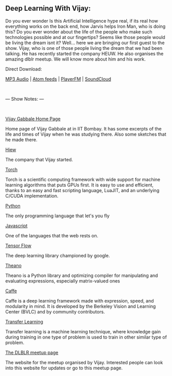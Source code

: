 ## Deep Learning With Vijay:

Do you ever wonder Is this Artificial Intelligence hype real, if its real how everything works on the back end, how Jarvis helps Iron Man, who is doing this? Do you ever wonder about the life of the people who make such technologies possible and at our fingertips? Seems like those people would be living the dream isnt it? Well... here we are bringing our first guest to the show. Vijay, who is one of those people living the dream that we had been talking. He has recently started the company HEUW. He also organises the amazing dlblr meetup. We will know more about him and his work.

Direct Download:

[MP3 Audio](https://flawcode.com/static/audio/1.mp3) | [Atom feeds](https://flawcode.com/atom.rss) | [PlayerFM](https://player.fm/series/flawcode-1263695) | [SoundCloud](https://soundcloud.com/flawcode)

&nbsp;

— Show Notes: —

&nbsp;

[Vijay Gabbale Home Page](https://www.cse.iitb.ac.in/~vijaygabale/)

Home page of Vijay Gabbale at in IIT Bombay. It has some excerpts of the life and times of Vijay when he was studying there. Also some sketches that he made there.

[Hiew](https://huew.co/)

The company that Vijay started.

[Torch](http://torch.ch/)

Torch is a scientific computing framework with wide support for machine learning algorithms that puts GPUs first. It is easy to use and efficient, thanks to an easy and fast scripting language, LuaJIT, and an underlying C/CUDA implementation.

[Python](https://www.python.org/)

The only programming language that let's you fly

[Javascript](https://www.javascript.com/)

One of the languages that the web rests on.

[Tensor Flow](https://www.tensorflow.org/versions/r0.10/tutorials/index.html)

The deep learning library championed by google.

[Theano](http://deeplearning.net/software/theano/introduction.html)

Theano is a Python library and optimizing compiler for manipulating and evaluating expressions, especially matrix-valued ones

[Caffe](http://caffe.berkeleyvision.org/)

Caffe is a deep learning framework made with expression, speed, and modularity in mind. It is developed by the Berkeley Vision and Learning Center (BVLC) and by community contributors.

[Transfer Learning](https://www.quora.com/How-does-transfer-learning-work)

Transfer learning is a machine learning technique, where knowledge gain during training in one type of problem is used to train in other similar type of problem.

[The DLBLR meetup page](http://dlblr.in/index.html)

The website for the meetup organised by Vijay. Interested people can look into this website for updates or go to this meetup page. 
